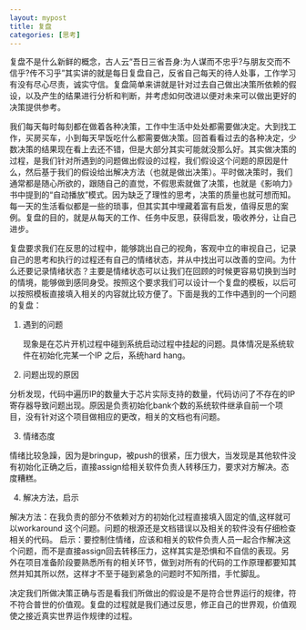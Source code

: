 ```yaml
---
layout: mypost
title: 复盘
categories: [思考]
---
```


复盘不是什么新鲜的概念，古人云“吾日三省吾身:为人谋而不忠乎?与朋友交而不信乎?传不习乎”其实讲的就是每日复盘自己，反省自己每天的待人处事，工作学习有没有尽心尽责，诚实守信。复盘简单来讲就是针对过去自己做出决策所依赖的假设，以及产生的结果进行分析和判断，并考虑如何改进以便对未来可以做出更好的决策提供参考。

我们每天每时每刻都在做着各种决策，工作中生活中处处都需要做决定。大到找工作，买房买车，小到每天早饭吃什么都需要做决策。回首看看过去的各种决定，少数决策的结果现在看上去还不错，但是大部分其实可能就没那么好。其实做决策的过程，是我们针对所遇到的问题做出假设的过程，我们假设这个问题的原因是什么，然后基于我们的假设给出解决方法（也就是做出决策）。平时做决策时，我们通常都是随心所欲的，跟随自己的直觉，不假思索就做了决策，也就是《影响力》书中提到的“自动播放”模式。因为缺乏了理性的思考，决策的质量也就可想而知。每一天的生活看似都是一些的琐事，但其实其中埋藏着富有启发，值得反思的案例。复盘的目的，就是从每天的工作、任务中反思，获得启发，吸收养分，让自己进步。

复盘要求我们在反思的过程中，能够跳出自己的视角，客观中立的审视自己，记录自己的思考和执行的过程还有自己的情绪状态，并从中找出可以改善的空间。为什么还要记录情绪状态？主要是情绪状态可以让我们在回顾的时候更容易切换到当时的情境，能够做到感同身受。按照这个要求我们可以设计一个复盘的模板，以后可以按照模板直接填入相关的内容就比较方便了。下面是我的工作中遇到的一个问题的复盘：

1. 遇到的问题

	现象是在芯片开机过程中碰到系统启动过程中挂起的问题。具体情况是系统软件在初始化完某一个IP 之后，系统hard hang。

2. 问题出现的原因

分析发现，代码中遍历IP的数量大于芯片实际支持的数量，代码访问了不存在的IP寄存器导致问题出现。原因是负责初始化bank个数的系统软件继承自前一个项目，没有针对这个项目做相应的更改，相关的文档也有问题。

3. 情绪态度

情绪比较急躁，因为是bringup，被push的很紧，压力很大，当发现是其他软件没有初始化正确之后，直接assign给相关软件负责人转移压力，要求对方解决。态度糟糕。

4. 解决方法，启示

解决方法：在我负责的部分不依赖对方的初始化过程直接填入固定的值,这样就可以workaround 这个问题。问题的根源还是文档错误以及相关的软件没有仔细检查相关的代码。
启示：要控制住情绪，应该和相关的软件负责人员一起合作解决这个问题，而不是直接assign回去转移压力，这样其实是恐惧和不自信的表现。另外在项目准备阶段要熟悉所有的相关环节，做到对所有的代码的工作原理都要知其然并知其所以然，这样才不至于碰到紧急的问题时不知所措，手忙脚乱。
	
决定我们所做决策正确与否是看我们所做出的假设是不是符合世界运行的规律，符不符合普世的价值观。复盘的过程就是我们通过反思，修正自己的世界观，价值观使之接近真实世界运作规律的过程。

